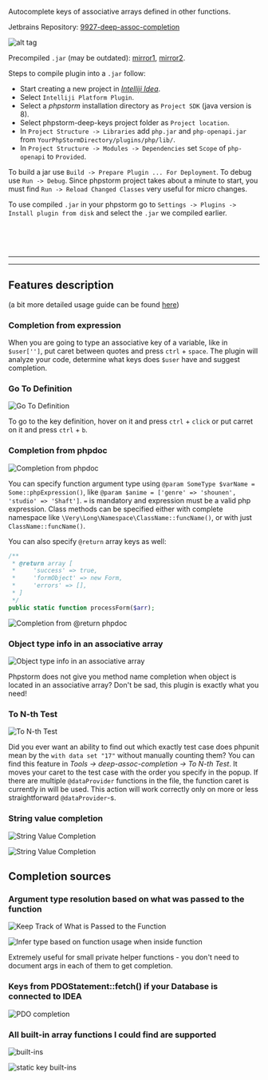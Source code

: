 Autocomplete keys of associative arrays defined in other functions.

Jetbrains Repository: [9927-deep-assoc-completion](https://plugins.jetbrains.com/plugin/9927-deep-assoc-completion)

![alt tag](https://raw.githubusercontent.com/klesun/phpstorm-deep-keys/master/imgs/screenshot.png)

Precompiled `.jar` (may be outdated): [mirror1](http://midiana.lv/Dropbox/web/phpstorm-deep-keys.jar), [mirror2](https://www.dropbox.com/s/5x984zqxw1u32fl/phpstorm-deep-keys.jar?dl=0).

Steps to compile plugin into a `.jar` follow:
- Start creating a new project in _[Intelliji Idea](https://www.jetbrains.com/idea/)_.
- Select `Intelliji Platform Plugin`.
- Select a _phpstorm_ installation directory as `Project SDK` (java version is 8).
- Select phpstorm-deep-keys project folder as `Project location`.
- In `Project Structure -> Libraries` add `php.jar` and `php-openapi.jar` from `YourPhpStormDirectory/plugins/php/lib/`.
- In `Project Structure -> Modules -> Dependencies` set `Scope` of `php-openapi` to `Provided`.

To build a jar use `Build -> Prepare Plugin ... For Deployment`. To debug use `Run -> Debug`. Since phpstorm project takes about a minute to start, you must find `Run -> Reload Changed Classes` very useful for micro changes.

To use compiled `.jar` in your phpstorm go to `Settings -> Plugins -> Install plugin from disk` and select the `.jar` we compiled earlier.

<br/>
<br/>
<br/>
<hr/>
<hr/>

## Features description

(a bit more detailed usage guide can be found [here](https://github.com/klesun/phpstorm-deep-keys/blob/master/docs/deep-keys-overview.md))

### Completion from expression
When you are going to type an associative key of a variable, like in `$user['']`, put caret between quotes and press `ctrl` + `space`. The plugin will analyze your code, determine what keys does `$user` have and suggest completion.

### Go To Definition
![Go To Definition](https://cloud.githubusercontent.com/assets/5202330/26428215/284b1988-40e9-11e7-9a44-746145c5393f.png)

To go to the key definition, hover on it and press `ctrl` + `click` or put carret on it and press `ctrl` + `b`.

### Completion from phpdoc
![Completion from phpdoc](https://cloud.githubusercontent.com/assets/5202330/26426602/0f72f554-40e2-11e7-8873-30b873310746.png)

You can specify function argument type using `@param SomeType $varName = Some::phpExpression()`, like `@param $anime = ['genre' => 'shounen', 'studio' => 'Shaft']`. `=` is mandatory and expression must be a valid php expression. Class methods can be specified either with complete namespace like `\Very\Long\Namespace\ClassName::funcName()`, or with just `ClassName::funcName()`.

You can also specify `@return` array keys as well:
```php
/**
 * @return array [
 *     'success' => true,
 *     'formObject' => new Form,
 *     'errors' => [],
 * ]
 */
public static function processForm($arr);
```
![Completion from @return phpdoc](https://i.stack.imgur.com/vgZM9.png)

### Object type info in an associative array
![Object type info in an associative array](https://user-images.githubusercontent.com/5202330/30355696-9d6aa368-983d-11e7-8b8a-6b4f5afcee0e.png)

Phpstorm does not give you method name completion when object is located in an associative array? Don't be sad, this plugin is exactly what you need!

### To N-th Test
![To N-th Test](https://user-images.githubusercontent.com/5202330/48870020-e6310280-ede7-11e8-9a70-33b64fdcc574.png)

Did you ever want an ability to find out which exactly test case does phpunit mean by the `with data set "17"` without manually counting them? You can find this feature in _Tools -> deep-assoc-completion -> To N-th Test_. It moves your caret to the test case with the order you specify in the popup. If there are multiple `@dataProvider` functions in the file, the function caret is currently in will be used. This action will work correctly only on more or less straightforward `@dataProvider`-s.  

### String value completion
![String Value Completion](https://user-images.githubusercontent.com/5202330/48870527-e205e480-ede9-11e8-824c-750088b76fa4.png)
  
![String Value Completion](https://user-images.githubusercontent.com/5202330/48870610-2b563400-edea-11e8-93c1-c8bbd973726b.png)  

## Completion sources

### Argument type resolution based on what was passed to the function
![Keep Track of What is Passed to the Function](https://user-images.githubusercontent.com/5202330/48870882-280f7800-edeb-11e8-9a72-fe66b1af1fd5.png)

![Infer type based on function usage when inside function](https://user-images.githubusercontent.com/5202330/48870975-88061e80-edeb-11e8-9501-c525a2a92e6a.png)

Extremely useful for small private helper functions - you don't need to document args in each of them to get completion.

### Keys from PDOStatement::fetch() if your Database is connected to IDEA
![PDO completion](https://user-images.githubusercontent.com/5202330/34743879-3e690ff0-f583-11e7-8dee-dd8c86b78917.png)

### All built-in array functions I could find are supported
![built-ins](https://user-images.githubusercontent.com/5202330/48871378-2e9eef00-eded-11e8-8bbc-26c9d675cbeb.png)

![static key built-ins](https://user-images.githubusercontent.com/5202330/48871517-bd137080-eded-11e8-9208-3725d81b960a.png)